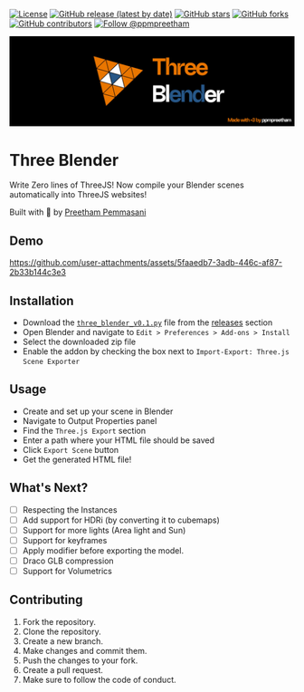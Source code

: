 [![License](https://img.shields.io/badge/License-MIT%202.0-blue.svg)](https://opensource.org/license/mit)
[![GitHub release (latest by date)](https://img.shields.io/github/v/release/ppmpreetham/three-blender)](https://github.com/ppmpreetham/three-blender/releases)
[![GitHub stars](https://img.shields.io/github/stars/ppmpreetham/three-blender)](https://github.com/ppmpreetham/three-blender/stargazers)
[![GitHub forks](https://img.shields.io/github/forks/ppmpreetham/three-blender)](https://github.com/ppmpreetham/three-blender/network/members)
[![GitHub contributors](https://img.shields.io/github/contributors/ppmpreetham/three-blender)](https://github.com/ppmpreetham/three-blender/graphs/contributors)
[![Follow @ppmpreetham](https://img.shields.io/twitter/follow/ppmpreetham?style=social)](https://x.com/ppmpreetham)


![alt text](three-blender/readme.jpg)
# Three Blender

Write Zero lines of ThreeJS! Now compile your Blender scenes automatically into ThreeJS websites! 

Built with 💖 by [Preetham Pemmasani](https://github.com/ppmpreetham)

## Demo
https://github.com/user-attachments/assets/5faaedb7-3adb-446c-af87-2b33b144c3e3

## Installation

- Download the [`three_blender_v0.1.py`](https://github.com/ppmpreetham/three-blender/releases/download/v0.1/three_blender_v01.py) file from the [releases](https://github.com/ppmpreetham/three-blender/releases) section
- Open Blender and navigate to `Edit > Preferences > Add-ons > Install`
- Select the downloaded zip file
- Enable the addon by checking the box next to `Import-Export: Three.js Scene Exporter`

##  Usage

- Create and set up your scene in Blender
- Navigate to Output Properties panel
- Find the `Three.js Export` section
- Enter a path where your HTML file should be saved
- Click `Export Scene` button
- Get the generated HTML file!

## What's Next?
- [ ] Respecting the Instances
- [ ] Add support for HDRi (by converting it to cubemaps)
- [ ] Support for more lights (Area light and Sun)
- [ ] Support for keyframes
- [ ] Apply modifier before exporting the model.
- [ ] Draco GLB compression
- [ ] Support for Volumetrics

## Contributing
1. Fork the repository.
2. Clone the repository.
3. Create a new branch.
4. Make changes and commit them.
5. Push the changes to your fork.
6. Create a pull request.
7. Make sure to follow the code of conduct.
